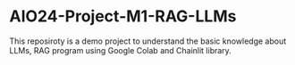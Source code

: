 # AIO24-Project-M1-RAG-LLMs
This reposiroty is a demo project to understand the basic knowledge about LLMs, RAG program using Google Colab and Chainlit library.
